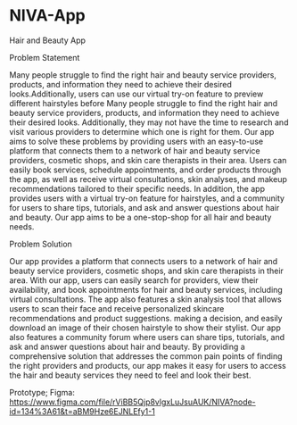 # NIVA-App
Hair and Beauty App


Problem Statement

Many people struggle to find the right hair and beauty service providers, products, and information they need to achieve their desired looks.Additionally, users can use our virtual try-on feature to preview different hairstyles before Many people struggle to find the right hair and beauty service providers, products, and information they need to achieve their desired looks. Additionally, they may not have the time to research and visit various providers to determine which one is right for them. Our app aims to solve these problems by providing users with an easy-to-use platform that connects them to a network of hair and beauty service providers, cosmetic shops, and skin care therapists in their area. Users can easily book services, schedule appointments, and order products through the app, as well as receive virtual consultations, skin analyses, and makeup recommendations tailored to their specific needs. In addition, the app provides users with a virtual try-on feature for hairstyles, and a community for users to share tips, tutorials, and ask and answer questions about hair and beauty. Our app aims to be a one-stop-shop for all hair and beauty needs.


Problem Solution


Our app provides a platform that connects users to a network of hair and beauty service providers, cosmetic shops, and skin care therapists in their area. With our app, users can easily search for providers, view their availability, and book appointments for hair and beauty services, including virtual consultations. The app also features a skin analysis tool that allows users to scan their face and receive personalized skincare recommendations and product suggestions. making a decision, and easily download an image of their chosen hairstyle to show their stylist. Our app also features a community forum where users can share tips, tutorials, and ask and answer questions about hair and beauty. By providing a comprehensive solution that addresses the common pain points of finding the right providers and products, our app makes it easy for users to access the hair and beauty services they need to feel and look their best.


Prototype; Figma: https://www.figma.com/file/rViBB5Qjp8vlgxLuJsuAUK/NIVA?node-id=134%3A61&t=aBM9Hze6EJNLEfy1-1
